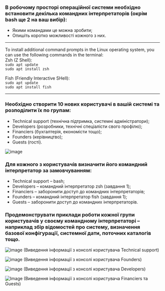 ### В робочому просторі операційної системи необхідно встановити декілька командних інтерпретаторів (окрім bash ще 2 на ваш вибір):  
- Якими командами це можна зробити;  
- Опишіть коротко можливості кожного з них.

---
To install additional command prompts in the Linux operating system, you can use the following commands in the terminal:  
Zsh (Z Shell):  
`sudo apt update`  
`sudo apt install zsh`  

Fish (Friendly Interactive SHell):  
`sudo apt update`  
`sudo apt install fish`    

---

### Необхідно створити 10 нових користувачі в вашій системі та розподілити їх по групам:  
- Technical support (технічна підтримка, системні адміністратори);  
- Developers (розробники, технічні спеціалісти свого профілю);  
- Financiers (бухгалтерія, економісти тощо);  
- Founders (керівництво);  
- Guests (гості).

![image](https://github.com/user-attachments/assets/8bd2213c-309a-4da9-a6e6-fd007c678e3b)

### Для кожного з користувачів визначити його командний інтерпретатор за замовчуванням:
- Technical support – bash;  
- Developers – командний інтерпретатор zsh (завдання 1);  
- Financiers – заборонити доступ до командних інтерпретаторів;   
- Founders – командний інтерпретатор fish (завдання 1);  
- Guests – заборонити доступ до командних інтерпретаторів.

### Продемонструвати приклади роботи кожної групи користувачів у своєму командному інтерпретаторі – наприклад збір відомостей про систему, визначення базової конфігурації, системної дати, поточних каталогів тощо.
![image](https://github.com/user-attachments/assets/da41e799-3b50-4eb4-8a2a-b84ecabc6385)
(Виведення інформації з консолі користувача Technical support)

![image](https://github.com/user-attachments/assets/eca3aec3-364c-4ed0-982d-c8be9603f4c9)
(Виведення інформації з консолі користувача Founders)

![image](https://github.com/user-attachments/assets/96499d8a-d44c-481f-8a7e-91f84aa51abc)
(Виведення інформації з консолі користувача Developers)

![Image](https://github.com/user-attachments/assets/2a723a11-468b-422f-815c-a9799b88758c)
(Виведення інформації з консолі користувача Financiers та Guests)



